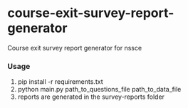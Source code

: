 # course-exit-survey-report-generator

Course exit survey report generator for nssce

### Usage

1. pip install -r requirements.txt
2. python main.py path_to_questions_file path_to_data_file
3. reports are generated in the survey-reports folder
